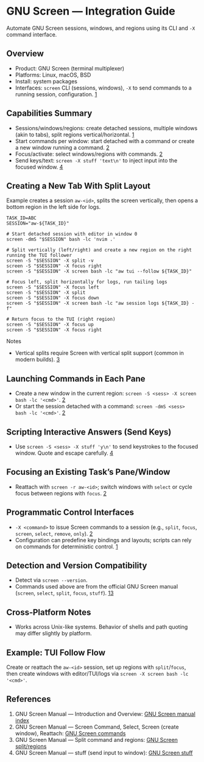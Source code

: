 # GNU Screen — Integration Guide

Automate GNU Screen sessions, windows, and regions using its CLI and `-X` command interface.

## Overview

- Product: GNU Screen (terminal multiplexer)
- Platforms: Linux, macOS, BSD
- Install: system packages
- Interfaces: `screen` CLI (sessions, windows), `-X` to send commands to a running session, configuration. [1][2]

## Capabilities Summary

- Sessions/windows/regions: create detached sessions, multiple windows (akin to tabs), split regions vertical/horizontal. [1][3]
- Start commands per window: start detached with a command or create a new window running a command. [2]
- Focus/activate: select windows/regions with commands. [2][3]
- Send keys/text: `screen -X stuff 'text\n'` to inject input into the focused window. [4]

## Creating a New Tab With Split Layout

Example creates a session `aw-<id>`, splits the screen vertically, then opens a bottom region in the left side for logs.

```
TASK_ID=ABC
SESSION="aw-${TASK_ID}"

# Start detached session with editor in window 0
screen -dmS "$SESSION" bash -lc 'nvim .'

# Split vertically (left/right) and create a new region on the right running the TUI follower
screen -S "$SESSION" -X split -v
screen -S "$SESSION" -X focus right
screen -S "$SESSION" -X screen bash -lc "aw tui --follow ${TASK_ID}"

# Focus left, split horizontally for logs, run tailing logs
screen -S "$SESSION" -X focus left
screen -S "$SESSION" -X split
screen -S "$SESSION" -X focus down
screen -S "$SESSION" -X screen bash -lc "aw session logs ${TASK_ID} -f"

# Return focus to the TUI (right region)
screen -S "$SESSION" -X focus up
screen -S "$SESSION" -X focus right
```

Notes

- Vertical splits require Screen with vertical split support (common in modern builds). [3]

## Launching Commands in Each Pane

- Create a new window in the current region: `screen -S <sess> -X screen bash -lc '<cmd>'`. [2]
- Or start the session detached with a command: `screen -dmS <sess> bash -lc '<cmd>'`. [2]

## Scripting Interactive Answers (Send Keys)

- Use `screen -S <sess> -X stuff 'y\n'` to send keystrokes to the focused window. Quote and escape carefully. [4]

## Focusing an Existing Task’s Pane/Window

- Reattach with `screen -r aw-<id>`; switch windows with `select` or cycle focus between regions with `focus`. [2]

## Programmatic Control Interfaces

- `-X <command>` to issue Screen commands to a session (e.g., `split`, `focus`, `screen`, `select`, `remove`, `only`). [2][3]
- Configuration can predefine key bindings and layouts; scripts can rely on commands for deterministic control. [1][2]

## Detection and Version Compatibility

- Detect via `screen --version`.
- Commands used above are from the official GNU Screen manual (`screen`, `select`, `split`, `focus`, `stuff`). [1][2][3][4]

## Cross‑Platform Notes

- Works across Unix-like systems. Behavior of shells and path quoting may differ slightly by platform.

## Example: TUI Follow Flow

Create or reattach the `aw-<id>` session, set up regions with `split`/`focus`, then create windows with editor/TUI/logs via `screen -X screen bash -lc '<cmd>'`.

## References

1. GNU Screen Manual — Introduction and Overview: [GNU Screen manual index][1]
2. GNU Screen Manual — Screen Command, Select, Screen (create window), Reattach: [GNU Screen commands][2]
3. GNU Screen Manual — Split command and regions: [GNU Screen split/regions][3]
4. GNU Screen Manual — stuff (send input to window): [GNU Screen stuff][4]

[1]: https://www.gnu.org/software/screen/manual/
[2]: https://www.gnu.org/software/screen/manual/html_node/Screen-Command.html
[3]: https://www.gnu.org/software/screen/manual/html_node/Split.html
[4]: https://www.gnu.org/software/screen/manual/html_node/Stuff.html
